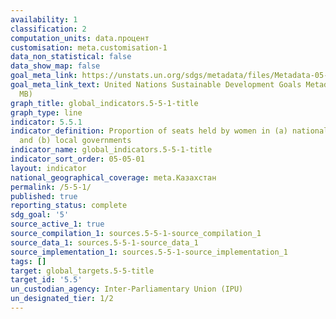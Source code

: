 ```yaml
---
availability: 1
classification: 2
computation_units: data.процент
customisation: meta.customisation-1
data_non_statistical: false
data_show_map: false
goal_meta_link: https://unstats.un.org/sdgs/metadata/files/Metadata-05-05-01.pdf
goal_meta_link_text: United Nations Sustainable Development Goals Metadata (PDF 4.0
  MB)
graph_title: global_indicators.5-5-1-title
graph_type: line
indicator: 5.5.1
indicator_definition: Proportion of seats held by women in (a) national parliaments
  and (b) local governments
indicator_name: global_indicators.5-5-1-title
indicator_sort_order: 05-05-01
layout: indicator
national_geographical_coverage: meta.Казахстан
permalink: /5-5-1/
published: true
reporting_status: complete
sdg_goal: '5'
source_active_1: true
source_compilation_1: sources.5-5-1-source_compilation_1
source_data_1: sources.5-5-1-source_data_1
source_implementation_1: sources.5-5-1-source_implementation_1
tags: []
target: global_targets.5-5-title
target_id: '5.5'
un_custodian_agency: Inter-Parliamentary Union (IPU)
un_designated_tier: 1/2
---
```

